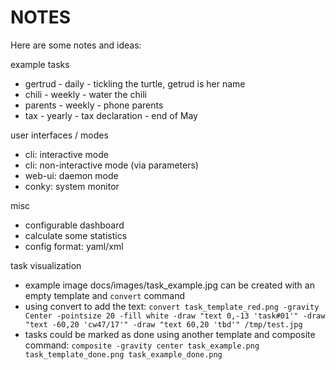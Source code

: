 # NOTES

Here are some notes and ideas:

example tasks
- gertrud - daily - tickling the turtle, getrud is her name
- chili - weekly - water the chili
- parents - weekly - phone parents
- tax - yearly - tax declaration - end of May

user interfaces / modes
- cli: interactive mode
- cli: non-interactive mode (via parameters)
- web-ui: daemon mode
- conky: system monitor

misc
- configurable dashboard
- calculate some statistics
- config format: yaml/xml

task visualization
- example image docs/images/task_example.jpg can be created with an empty template and `convert` command
- using convert to add the text: `convert task_template_red.png -gravity Center -pointsize 20 -fill white -draw "text 0,-13 'task#01'" -draw "text -60,20 'cw47/17'" -draw "text 60,20 'tbd'" /tmp/test.jpg`
- tasks could be marked as done using another template and composite command: `composite -gravity center task_example.png task_template_done.png task_example_done.png`
